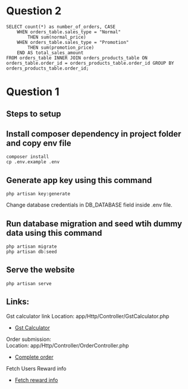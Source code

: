 # Question 2
```
SELECT count(*) as number_of_orders, CASE
    WHEN orders_table.sales_type = "Normal"
        THEN sum(normal_price)
    WHEN orders_table.sales_type = "Promotion"
        THEN sum(promotion_price)
    END AS total_sales_amount
FROM orders_table INNER JOIN orders_products_table ON orders_table.order_id = orders_products_table.order_id GROUP BY orders_products_table.order_id;
```

# Question 1

## Steps to setup

## Install composer dependency in project folder and copy env file
```
composer install
cp .env.example .env
```

## Generate app key using this command 
```
php artisan key:generate
```

Change database credentials in DB_DATABASE field inside .env file. 

## Run database migration and seed wtih dummy data using this command
```
php artisan migrate 
php artisan db:seed 
```

## Serve the website
```
php artisan serve
```

## Links: 

Gst calculator link 
Location: app/Http/Controller/GstCalculator.php 
- [Gst Calculator](http://127.0.0.1:8000/gst-calculator) 

Order submission:  
Location: app/Http/Controller/OrderController.php 

- [Complete order](http://127.0.0.1:8000/complete-order/1) 

Fetch Users Reward info
- [Fetch reward info](http://127.0.0.1:8000/rewards)
